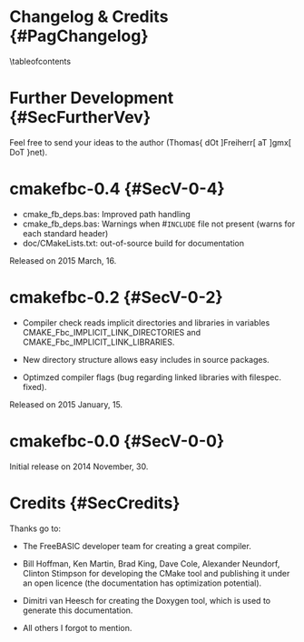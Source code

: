 Changelog & Credits {#PagChangelog}
===================
\tableofcontents


Further Development {#SecFurtherVev}
===================

Feel free to send your ideas to the author (Thomas{ dOt ]Freiherr[ aT ]gmx[ DoT }net).


cmakefbc-0.4 {#SecV-0-4}
============

- cmake_fb_deps.bas: Improved path handling
- cmake_fb_deps.bas: Warnings when #`INCLUDE` file not present (warns for each standard header)
- doc/CMakeLists.txt: out-of-source build for documentation

Released on 2015 March, 16.


cmakefbc-0.2 {#SecV-0-2}
============

- Compiler check reads implicit directories and libraries in variables CMAKE_Fbc_IMPLICIT_LINK_DIRECTORIES and CMAKE_Fbc_IMPLICIT_LINK_LIBRARIES.

- New directory structure allows easy includes in source packages.

- Optimzed compiler flags (bug regarding linked libraries with filespec. fixed).

Released on 2015 January, 15.


cmakefbc-0.0 {#SecV-0-0}
============

Initial release on 2014 November, 30.



Credits {#SecCredits}
=======

Thanks go to:

- The FreeBASIC developer team for creating a great compiler.

- Bill Hoffman, Ken Martin, Brad King, Dave Cole, Alexander Neundorf,
  Clinton Stimpson for developing the CMake tool and publishing it
  under an open licence (the documentation has optimization
  potential).

- Dimitri van Heesch for creating the Doxygen tool, which is used to
  generate this documentation.

- All others I forgot to mention.
